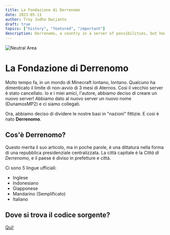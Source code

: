 ```yaml
---
title: La Fondazione di Derrenomo
date: 2023-05-11
author: Troy Judho Dwijanto
draft: true
topics: ["history", "featured", "important"]
description: Derrenomo, a country in a server of possibilities, but how did it come to be?
---
```


![Neutral Area](/derrenomo-site/neutral_area.png)

# La Fondazione di Derrenomo

Molto tempo fa, in un mondo di Minecraft lontano, lontano. Qualcuno ha dimenticato il limite di non-avvio di 3 mesi di Aternos.
Così il vecchio server è stato cancellato.
Io e i miei amici, l'autore, abbiamo deciso di creare un nuovo server!
Abbiamo dato al nuovo server un nuovo nome (DunamosMP2) e ci siamo collegati.

Ora, abbiamo deciso di dividere le nostre basi in "nazioni" fittizie. E così è nato **Derrenomo**.

## Cos'è Derrenomo?

Questo merita il suo articolo, ma in poche parole, è una dittatura nella forma di una repubblica presidenziale centralizzata. La città capitale è la *Città di Derrenomo*, e il paese è diviso in prefetture e città.

Ci sono 5 lingue ufficiali:
- Inglese
- Indonesiano
- Giapponese
- Mandarino (Semplificato)
- Italiano


## Dove si trova il codice sorgente?

[Qui!](https://github.com/Kirikmelet/derrenomo-site)
